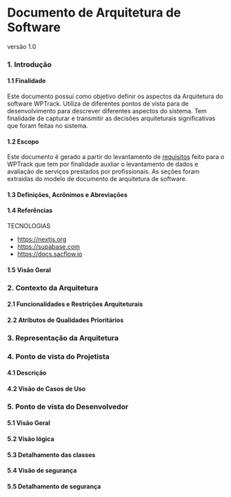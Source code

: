 
# Documento de Arquitetura de Software 
versão 1.0

### 1. Introdução 
#### 1.1 Finalidade
Este documento possui como objetivo definir os aspectos da Arquitetura
do software WPTrack. Utiliza de diferentes pontos de vista para de desenvolvimento para descrever diferentes aspectos do sistema. Tem finalidade de capturar e transmitir as decisões arquiteturais significativas que foram feitas no sistema.
#### 1.2 Escopo
Este documento é gerado a partir do levantamento de [requisitos](https://github.com/arthur-es/dominios-de-software/blob/main/README.md) feito para o WPTrack que tem por finalidade auxliar o levantamento de dados e avaliação de serviços prestados por profissionais. As seções foram extraidas do modelo de documento de arquitetura de software.
#### 1.3 Definições, Acrônimos e Abreviações

#### 1.4 Referências
TECNOLOGIAS

* https://nextjs.org 
* https://supabase.com 
* https://docs.sacflow.io 

#### 1.5 Visão Geral

### 2. Contexto da Arquitetura 
#### 2.1 Funcionalidades e Restrições Arquiteturais
#### 2.2 Atributos de Qualidades Prioritários

### 3. Representação da Arquitetura

### 4. Ponto de vista do Projetista
#### 4.1 Descrição
#### 4.2 Visão de Casos de Uso

### 5. Ponto de vista do Desenvolvedor
#### 5.1 Visão Geral
#### 5.2 Visão lógica
#### 5.3 Detalhamento das classes
#### 5.4 Visão de segurança
#### 5.5 Detalhamento de segurança
